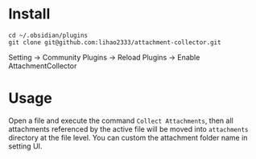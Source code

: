 # Install
```
cd ~/.obsidian/plugins
git clone git@github.com:lihao2333/attachment-collector.git
```
Setting -> Community Plugins -> Reload Plugins -> Enable AttachmentCollector

# Usage
Open a file and execute the command `Collect Attachments`, then all attachments referenced by the active file will be moved into `attachments` directory at the file level. 
You can custom the attachment folder name in setting UI. 
